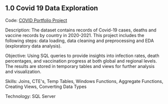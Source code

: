 ## 1.0 Covid 19 Data Exploration
Code: [COVID Portfolio Project](https://github.com/VictorOwinoKe/SQL-Porfolio-Projects-DDL-DML/blob/master/Covid19-Data-Exploration.sql)

Description: The dataset contains records of Covid-19 cases, deaths and vaccine records by country in 2020-2021. This project includes the following steps: data loading, data cleaning and preprocessing and EDA (exploratory data analysis).

Objective: Using SQL queries to provide insights into infection rates, death percentages, and vaccination progress at both global and regional levels. The results are stored in temporary tables and views for further analysis and visualization. 

Skills: Joins, CTE's, Temp Tables, Windows Functions, Aggregate Functions, Creating Views, Converting Data Types

Technology: SQL Server
